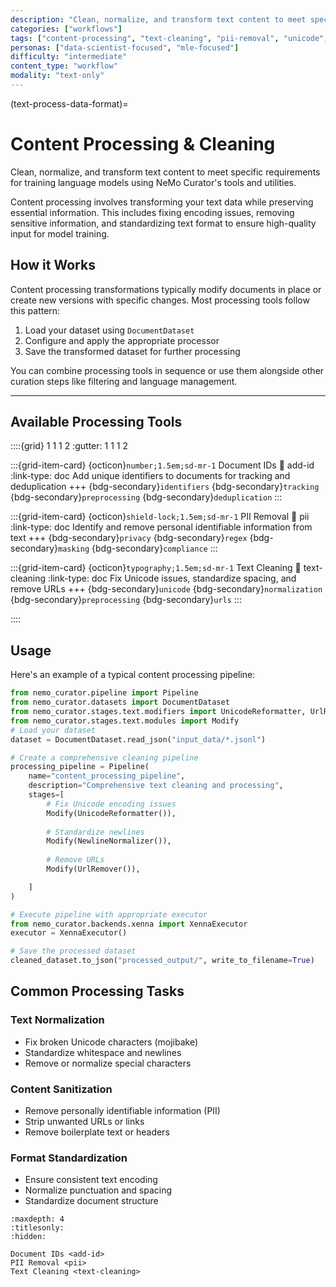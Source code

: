 ```yaml
---
description: "Clean, normalize, and transform text content to meet specific requirements including PII removal and text cleaning"
categories: ["workflows"]
tags: ["content-processing", "text-cleaning", "pii-removal", "unicode", "normalization"]
personas: ["data-scientist-focused", "mle-focused"]
difficulty: "intermediate"
content_type: "workflow"
modality: "text-only"
---
```


(text-process-data-format)=
# Content Processing & Cleaning

Clean, normalize, and transform text content to meet specific requirements for training language models using NeMo Curator's tools and utilities.

Content processing involves transforming your text data while preserving essential information. This includes fixing encoding issues, removing sensitive information, and standardizing text format to ensure high-quality input for model training.

## How it Works

Content processing transformations typically modify documents in place or create new versions with specific changes. Most processing tools follow this pattern:

1. Load your dataset using `DocumentDataset`
2. Configure and apply the appropriate processor
3. Save the transformed dataset for further processing

You can combine processing tools in sequence or use them alongside other curation steps like filtering and language management.

---

## Available Processing Tools

::::{grid} 1 1 1 2
:gutter: 1 1 1 2

:::{grid-item-card} {octicon}`number;1.5em;sd-mr-1` Document IDs
:link: add-id
:link-type: doc
Add unique identifiers to documents for tracking and deduplication
+++
{bdg-secondary}`identifiers`
{bdg-secondary}`tracking`
{bdg-secondary}`preprocessing`
{bdg-secondary}`deduplication`
:::

:::{grid-item-card} {octicon}`shield-lock;1.5em;sd-mr-1` PII Removal
:link: pii
:link-type: doc
Identify and remove personal identifiable information from text
+++
{bdg-secondary}`privacy`
{bdg-secondary}`regex`
{bdg-secondary}`masking`
{bdg-secondary}`compliance`
:::

:::{grid-item-card} {octicon}`typography;1.5em;sd-mr-1` Text Cleaning
:link: text-cleaning
:link-type: doc
Fix Unicode issues, standardize spacing, and remove URLs
+++
{bdg-secondary}`unicode`
{bdg-secondary}`normalization`
{bdg-secondary}`preprocessing`
{bdg-secondary}`urls`
:::

::::

## Usage

Here's an example of a typical content processing pipeline:

```python
from nemo_curator.pipeline import Pipeline
from nemo_curator.datasets import DocumentDataset
from nemo_curator.stages.text.modifiers import UnicodeReformatter, UrlRemover, NewlineNormalizer
from nemo_curator.stages.text.modules import Modify
# Load your dataset
dataset = DocumentDataset.read_json("input_data/*.jsonl")

# Create a comprehensive cleaning pipeline
processing_pipeline = Pipeline(
    name="content_processing_pipeline",
    description="Comprehensive text cleaning and processing",
    stages=[
        # Fix Unicode encoding issues
        Modify(UnicodeReformatter()),
        
        # Standardize newlines
        Modify(NewlineNormalizer()),
        
        # Remove URLs
        Modify(UrlRemover()),

    ]
)

# Execute pipeline with appropriate executor
from nemo_curator.backends.xenna import XennaExecutor
executor = XennaExecutor()

# Save the processed dataset
cleaned_dataset.to_json("processed_output/", write_to_filename=True)
```

## Common Processing Tasks

### Text Normalization
- Fix broken Unicode characters (mojibake)
- Standardize whitespace and newlines
- Remove or normalize special characters

### Content Sanitization
- Remove personally identifiable information (PII)
- Strip unwanted URLs or links
- Remove boilerplate text or headers

### Format Standardization
- Ensure consistent text encoding
- Normalize punctuation and spacing
- Standardize document structure

```{toctree}
:maxdepth: 4
:titlesonly:
:hidden:

Document IDs <add-id>
PII Removal <pii>
Text Cleaning <text-cleaning>
```
